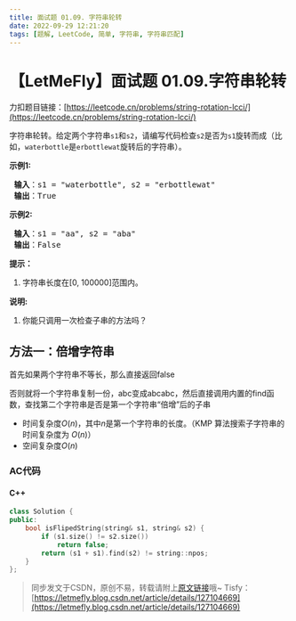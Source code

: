 ```yaml
---
title: 面试题 01.09. 字符串轮转
date: 2022-09-29 12:21:20
tags: [题解, LeetCode, 简单, 字符串, 字符串匹配]
---
```


# 【LetMeFly】面试题 01.09.字符串轮转

力扣题目链接：[https://leetcode.cn/problems/string-rotation-lcci/](https://leetcode.cn/problems/string-rotation-lcci/)

<p>字符串轮转。给定两个字符串<code>s1</code>和<code>s2</code>，请编写代码检查<code>s2</code>是否为<code>s1</code>旋转而成（比如，<code>waterbottle</code>是<code>erbottlewat</code>旋转后的字符串）。</p>

<p><strong>示例1:</strong></p>

<pre><strong> 输入</strong>：s1 = &quot;waterbottle&quot;, s2 = &quot;erbottlewat&quot;
<strong> 输出</strong>：True
</pre>

<p><strong>示例2:</strong></p>

<pre><strong> 输入</strong>：s1 = &quot;aa&quot;, s2 = &quot;aba&quot;
<strong> 输出</strong>：False
</pre>

<ol>
</ol>

<p><strong>提示：</strong></p>

<ol>
	<li>字符串长度在[0, 100000]范围内。</li>
</ol>

<p><strong>说明:</strong></p>

<ol>
	<li>你能只调用一次检查子串的方法吗？</li>
</ol>




## 方法一：倍增字符串

首先如果两个字符串不等长，那么直接返回false

否则就将一个字符串复制一份，abc变成abcabc，然后直接调用内置的find函数，查找第二个字符串是否是第一个字符串“倍增”后的子串

+ 时间复杂度$O(n)$，其中$n$是第一个字符串的长度。（KMP 算法搜索子字符串的时间复杂度为 $O(n)$）
+ 空间复杂度$O(n)$

### AC代码

#### C++

```cpp
class Solution {
public:
    bool isFlipedString(string& s1, string& s2) {
        if (s1.size() != s2.size())
            return false;
        return (s1 + s1).find(s2) != string::npos;
    }
};
```

> 同步发文于CSDN，原创不易，转载请附上[原文链接](https://leetcode.letmefly.xyz/2022/09/29/LeetCode%20%E9%9D%A2%E8%AF%95%E9%A2%98%2001.09.%20%E5%AD%97%E7%AC%A6%E4%B8%B2%E8%BD%AE%E8%BD%AC/)哦~
> Tisfy：[https://letmefly.blog.csdn.net/article/details/127104669](https://letmefly.blog.csdn.net/article/details/127104669)
